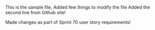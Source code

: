 This is the sample file, Added few things to modify the file 
Added the second line from Github site!

Made changes as part of Sprint 70 user story requirements!
